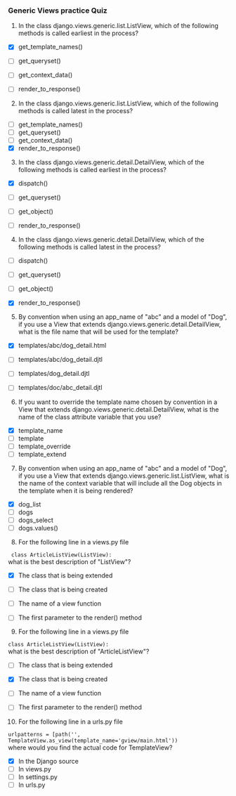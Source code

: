 ### Generic Views practice Quiz

1. In the class django.views.generic.list.ListView, which of the following methods is called earliest in the process?

- [x] get_template_names()
- [ ] get_queryset()
- [ ] get_context_data()
- [ ] render_to_response()


2. In the class django.views.generic.list.ListView, which of the following methods is called latest in the process?

- [ ] get_template_names()
- [ ] get_queryset()
- [ ] get_context_data()
- [x] render_to_response()

3. In the class django.views.generic.detail.DetailView, which of the following methods is called earliest in the process?

- [x] dispatch()
- [ ] get_queryset()
- [ ] get_object()
- [ ] render_to_response()


4. In the class django.views.generic.detail.DetailView, which of the following methods is called latest in the process?

- [ ] dispatch()
- [ ] get_queryset()
- [ ] get_object()
- [x] render_to_response()


5. By convention when using an app_name of "abc" and a model of "Dog", if you use a View that extends django.views.generic.detail.DetailView, what is the file name that will be used for the template?

- [x] templates/abc/dog_detail.html
- [ ] templates/abc/dog_detail.djtl
- [ ] templates/dog_detail.djtl
- [ ] templates/doc/abc_detail.djtl


6. If you want to override the template name chosen by convention in a View that extends django.views.generic.detail.DetailView, what is the name of the class attribute variable that you use?

- [x] template_name
- [ ] template
- [ ] template_override
- [ ] template_extend

7. By convention when using an app_name of "abc" and a model of "Dog", if you use a View that extends django.views.generic.list.ListView, what is the name of the context variable that will include all the Dog objects in the template when it is being rendered?

- [x] dog_list
- [ ] dogs
- [ ] dogs_select
- [ ] dogs.values()

8. For the following line in a views.py file

``` class ArticleListView(ListView):```<br>
what is the best description of "ListView"? 

- [x] The class that is being extended
- [ ] The class that is being created
- [ ] The name of a view function
- [ ] The first parameter to the render() method


9. For the following line in a views.py file

``` class ArticleListView(ListView): ```<br>
what is the best description of "ArticleListView"? 

- [ ] The class that is being extended
- [x] The class that is being created
- [ ] The name of a view function
- [ ] The first parameter to the render() method


10. For the following line in a urls.py file

``` urlpatterns = [path('', TemplateView.as_view(template_name='gview/main.html')) ```<br>
where would you find the actual code for TemplateView? 

- [x] In the Django source
- [ ] In views.py
- [ ] In settings.py
- [ ] In urls.py
